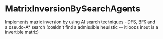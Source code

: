 MatrixInversionBySearchAgents
=============================

Implements matrix inversion by using AI search techniques - DFS, BFS and a pseudo-A* search (couldn't find a admissible heuristic -- it loops input is a invertible matrix)

